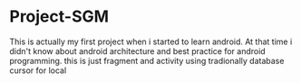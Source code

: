 # Project-SGM

This is actually my first project when i started to learn android. At that time i didn't know about android architecture and best practice for android programming. this is just fragment and activity using tradionally database cursor for local
